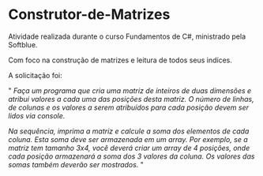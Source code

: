 # Construtor-de-Matrizes

Atividade realizada durante o curso Fundamentos de C#, ministrado pela Softblue.

Com foco na construção de matrizes e leitura de todos seus indíces.

A solicitação foi:

" _Faça um programa que cria uma matriz de inteiros de duas dimensões e atribui valores a cada uma das posições desta matriz. O número de linhas, de colunas e os valores a serem atribuídos para cada posição devem ser lidos via console._

_Na sequência, imprima a matriz e calcule a soma dos elementos de cada coluna. Esta soma deve ser armazenada em um array. Por exemplo, se a matriz tem tamanho 3x4, você deverá criar um array de 4 posições, onde cada posição armazenará a soma dos 3 valores da coluna.
Os valores das somas também deverão ser mostrados._ " 
